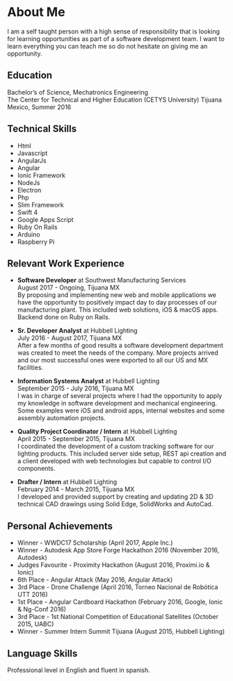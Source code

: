 # About Me
I am a self taught person with a high sense of responsibility that is looking for learning opportunities as part of a software development team. I want to learn everything you can teach me so do not hesitate on giving me an opportunity.
## Education
Bachelor’s of Science, Mechatronics Engineering  
The Center for Technical and Higher Education (CETYS University) Tijuana Mexico, Summer 2016
## Technical Skills
* Html
* Javascript
* AngularJs
* Angular
* Ionic Framework
* NodeJs
* Electron
* Php
* Slim Framework
* Swift 4
* Google Apps Script
* Ruby On Rails
* Arduino
* Raspberry Pi

## Relevant Work Experience
* **Software Developer** at Southwest Manufacturing Services  
August 2017 - Ongoing, Tijuana MX  
By proposing and implementing new web and mobile applications we have the opportunity to positively impact day to day processes of our manufacturing plant. This included web solutions, iOS & macOS apps. Backend done on Ruby on Rails.

* **Sr. Developer Analyst** at Hubbell Lighting  
July 2016 - August 2017, Tijuana MX  
After a few months of good results a software development department was created to meet the needs of the company. More projects arrived and our most successful ones were exported to all our US and MX facilities.

* **Information Systems Analyst** at Hubbell Lighting  
September 2015 - July 2016, Tijuana MX  
I was in charge of several projects where I had the opportunity to apply my knowledge in software development and mechanical engineering. Some examples were iOS and android apps, internal websites and some assembly automation projects.

* **Quality Project Coordinator / Intern** at Hubbell Lighting  
April 2015 - September 2015, Tijuana MX  
I coordinated the development of a custom tracking software for our lighting products. This included server side setup, REST api creation and a client developed with web technologies but capable to control I/O components.

* **Drafter / Intern** at Hubbell Lighting  
February 2014 - March 2015, Tijuana MX  
I developed and provided support by creating and updating 2D & 3D technical CAD drawings using Solid Edge, SolidWorks and AutoCad.

## Personal Achievements
* Winner - WWDC17 Scholarship (April 2017, Apple Inc.)
* Winner - Autodesk App Store Forge Hackathon 2016 (November 2016, Autodesk)
* Judges Favourite - Proximity Hackathon (August 2016, Proximi.io & Ionic)
* 6th Place - Angular Attack (May 2016, Angular Attack)
* 3rd Place - Drone Challenge (April 2016, Torneo Nacional de Robótica UTT 2016)
* 1st Place - Angular Cardboard Hackathon (February 2016, Google, Ionic & Ng-Conf 2016)
* 3rd Place - 1st National Competition of Educational Satellites (October 2015, UABC)
* Winner - Summer Intern Summit Tijuana (August 2015, Hubbell Lighting)

## Language Skills
Professional level in English and fluent in spanish.
